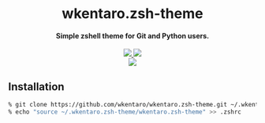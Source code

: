 <h1 align="center">wkentaro.zsh-theme</h1>
<h4 align="center">Simple zshell theme for Git and Python users.</h4>

<div align="center">
  <a href="https://travis-ci.org/wkentaro/wkentaro.zsh-theme">
    <img src="https://travis-ci.org/wkentaro/wkentaro.zsh-theme.svg">
  </a>

  <a href="http://badge.fury.io/gh/wkentaro%2Fwkentaro.zsh-theme">
    <img src="https://badge.fury.io/gh/wkentaro%2Fwkentaro.zsh-theme.svg">
  </a>
</div>

<div align="center">
  <img src=".readme/screencast.gif">
</div>

## Installation

``` zsh
% git clone https://github.com/wkentaro/wkentaro.zsh-theme.git ~/.wkentaro.zsh-theme
% echo "source ~/.wkentaro.zsh-theme/wkentaro.zsh-theme" >> .zshrc
```
